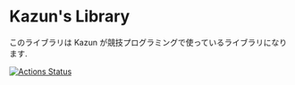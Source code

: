 # Kazun's Library
このライブラリは Kazun が競技プログラミングで使っているライブラリになります.

[![Actions Status](https://github.com/beet-aizu/library/workflows/verify/badge.svg)](https://github.com/beet-aizu/library/actions)